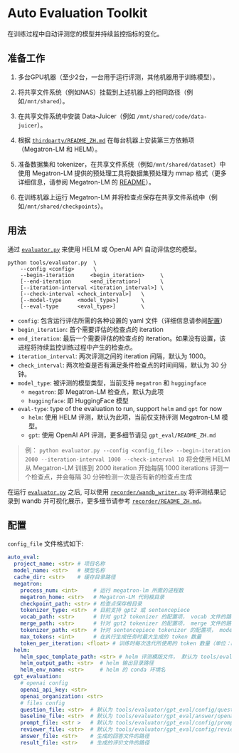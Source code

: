# Auto Evaluation Toolkit

在训练过程中自动评测您的模型并持续监控指标的变化。

## 准备工作

1. 多台GPU机器（至少2台，一台用于运行评测，其他机器用于训练模型）。

2. 将共享文件系统（例如NAS）挂载到上述机器上的相同路径（例如`/mnt/shared`）。

3. 在共享文件系统中安装 Data-Juicer（例如 `/mnt/shared/code/data-juicer`）。

4. 根据 [`thirdparty/README_ZH.md`](../../thirdparty/README_ZH.md) 在每台机器上安装第三方依赖项（Megatron-LM 和 HELM）。

5. 准备数据集和 tokenizer，在共享文件系统（例如`/mnt/shared/dataset`）中使用 Megatron-LM 提供的预处理工具将数据集预处理为 mmap 格式（更多详细信息，请参阅 Megatron-LM 的 [README](../../thirdparty/Megatron-LM/README.md)）。

6. 在训练机器上运行 Megatron-LM 并将检查点保存在共享文件系统中（例如`/mnt/shared/checkpoints`）。

## 用法

通过 [`evaluator.py`](evaluator.py) 来使用 HELM 或 OpenAI API 自动评估您的模型。

```shell
python tools/evaluator.py  \
    --config <config>      \
    --begin-iteration     <begin_iteration>     \
    [--end-iteration      <end_iteration>]      \
    [--iteration-interval <iteration_interval>] \
    [--check-interval <check_interval>]   \
    [--model-type     <model_type>]       \
    [--eval-type      <eval_type>]        \
```

- `config`: 包含运行评估所需的各种设置的 yaml 文件（详细信息请参阅[配置](#配置)）
- `begin_iteration`: 首个需要评估的检查点的 iteration
- `end_iteration`: 最后一个需要评估的检查点的 iteration。如果没有设置，该进程将持续监控训练过程中产生的检查点。
- `iteration_interval`: 两次评测之间的 iteration 间隔，默认为 1000。
- `check_interval`: 两次检查是否有满足条件检查点的时间间隔，默认为 30 分钟。
- `model_type`: 被评测的模型类型，当前支持 `megatron` 和 `huggingface`
    - `megatron`: 即 Megatron-LM 检查点，默认为此项
    - `huggingface`: 即 HuggingFace 模型
- `eval-type`: type of the evaluation to run, support `helm` and `gpt` for now
    - `helm`: 使用 HELM 评测，默认为此项，当前仅支持评测 Megatron-LM 模型。
    - `gpt`: 使用 OpenAI API 评测，更多细节请见 `gpt_eval/README_ZH.md`

> 例：
> `python evaluator.py --config <config_file> --begin-iteration 2000 --iteration-interval 1000 --check-interval 10`
> 将会使用 HELM 从 Megatron-LM 训练到 2000 iteration 开始每隔 1000 iterations 评测一个检查点，并会每隔 30 分钟检测一次是否有新的检查点生成

在运行 [`evaluator.py`](evaluator.py) 之后, 可以使用 [`recorder/wandb_writer.py`](recorder/wandb_writer.py) 将评测结果记录到 wandb 并可视化展示，更多细节请参考 [`recorder/README_ZH.md`](recorder/README_ZH.md)。

## 配置

`config_file` 文件格式如下:

```yaml
auto_eval:
  project_name: <str> # 项目名称
  model_name: <str>   # 模型名称
  cache_dir: <str>    # 缓存目录路径
  megatron:
    process_num: <int>     # 运行 megatron-lm 所需的进程数
    megatron_home: <str>   # Megatron-LM 代码根目录
    checkpoint_path: <str> # 检查点保存根目录
    tokenizer_type: <str>  # 目前支持 gpt2 或 sentencepiece
    vocab_path: <str>      # 针对 gpt2 tokenizer 的配置项， vocab 文件的路径
    merge_path: <str>      # 针对 gpt2 tokenizer 的配置项， merge 文件的路径
    tokenizer_path: <str>  # 针对 sentencepiece tokenizer 的配置项， model 文件的路径
    max_tokens: <int>      # 在执行生成任务时最大生成的 token 数量
    token_per_iteration: <float> # 训练时每次迭代所使用的 token 数量（单位：B）
  helm:
    helm_spec_template_path: <str> # helm 评测模版文件， 默认为 tools/evaluator/config/helm_spec_template.conf，可通过修改此文件来调整运行的评测
    helm_output_path: <str>  # helm 输出目录路径
    helm_env_name: <str>     # helm 的 conda 环境名
  gpt_evaluation:
    # openai config
    openai_api_key: <str>
    openai_organization: <str>
    # files config
    question_file: <str>  # 默认为 tools/evaluator/gpt_eval/config/question.jsonl
    baseline_file: <str>  # 默认为 tools/evaluator/gpt_eval/answer/openai/gpt-3.5-turbo.jsonl
    prompt_file: <str >   # 默认为 tools/evaluator/gpt_eval/config/prompt.jsonl
    reviewer_file: <str>  # 默认为 tools/evaluator/gpt_eval/config/reviewer.jsonl
    answer_file: <str>    # 生成的回答文件的路径
    result_file: <str>    # 生成的评价文件的路径

```
